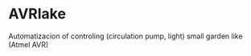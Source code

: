 AVRlake
=======

Automatizacion of controling (circulation pump, light) small garden like (Atmel AVR)

